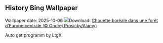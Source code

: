 ## History Bing Wallpaper
Wallpaper date: 2025-10-06
![](https://www.bing.com/th?id=OHR.TeacherOwl_FR-CA5450813824_UHD.jpg&w=1000)Download: [Chouette boréale dans une forêt d’Europe centrale (© Ondrej Prosicky/Alamy)](https://www.bing.com/th?id=OHR.TeacherOwl_FR-CA5450813824_UHD.jpg)

Auto get programm by LtgX
